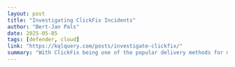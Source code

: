 ```yaml
---
layout: post
title: "Investigating ClickFix Incidents"
author: "Bert-Jan Pals"
date: 2025-05-05
tags: [defender, cloud]
link: "https://kqlquery.com/posts/investigate-clickfix/"
summary: "With ClickFix being one of the popular delivery methods for malware, infostealers and state-sponsored hackers it is time to share a blog on investigating these incidents using Defender For Endpoint..."
---
```


